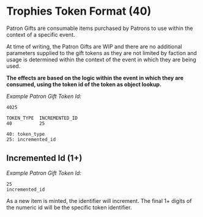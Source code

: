 # Trophies Token Format (40)

Patron Gifts are consumable items purchased by Patrons to use within the context of a specific event.

At time of writing, the Patron Gifts are WIP and there are no additional parameters supplied to the gift tokens as they are not limited by faction and usage is determined within the context of the event in which they are being used.

**The effects are based on the logic within the event in which they are consumed, using the token id of the token as object lookup.**

_Example Patron Gift Token Id:_

```
4025
```

```
TOKEN_TYPE  INCREMENTED_ID
40          25

40: token_type
25: incremented_id
```

## Incremented Id (1+)

_Example Patron Gift Token Id:_

```
25
incremented_id
```

As a new item is minted, the identifier will increment. The final 1+ digits of the numeric id will be the specific token identifier.
